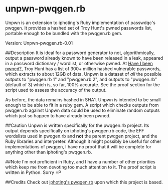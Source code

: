 # unpwn-pwqgen.rb
Unpwn is an extension to iphoting's Ruby implementation of passwdqc's pwqgen.
It provides a hashed set of Troy Hunt's pwned passwords list, portable enough to be bundled with the pwqgen.rb gem.

Version: Unpwn-pwqgen.rb-0.01

##Description
It is ideal for a password generator to not, algorithmically, output a password already known to have been released in a leak, appeared in a password dictionary / wordlist, or otherwise pwned. At [Have I been pwned?](https://haveibeenpwned.com/Passwords), Troy Hunt has a list of 300+ million hashed vulnerable passwords, which extracts to about 12GB of data. Unpwn is a dataset of *all* the possible outputs to "pwqgen.rb 1" and "pwqgen.rb 2", and outputs to "pwqgen.rb" (default of 3) which is, so far, 100% accurate. See the proof section for the script used to assess the accuracy of the output.

As before, the data remains hashed in SHA1. Unpwn is intended to be small enough to be able to fit in a ruby gem. A script which checks outputs from pwqgen.rb against Unpwn data could be used to eliminate random outputs which just so happen to have already been pwned.

##Caution
Unpwn is written specifically for the pwqgen.rb project. Its output depends specifically on iphoting's pwqgen.rb code, the EFF wordslists used in pwqgen.rb and **not** the parent pwqgen project, and the Ruby libraries and interpreter. Although it might possibly be useful for other implementations of pwqgen, I have no proof that it will be complete for anything other than iphoting's pwqgen.rb.

##Note
I'm not proficient in Ruby, and I have a number of other priorities which keep me from devoting too much attention to it. The proof script is written in Python. Sorry =P

##Credits
Check out [iphoting's pwqgen.rb](https://github.com/iphoting/pwqgen.rb) upon which this project is based.
